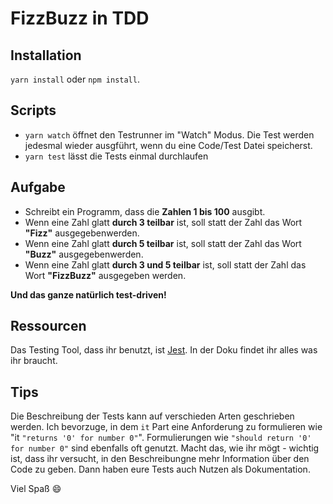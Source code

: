 # FizzBuzz in TDD

## Installation

`yarn install` oder `npm install`.

## Scripts

- `yarn watch` öffnet den Testrunner im "Watch" Modus. Die Test werden jedesmal wieder ausgführt, wenn du eine Code/Test Datei speicherst.
- `yarn test` lässt die Tests einmal durchlaufen

## Aufgabe

-  Schreibt ein Programm, dass die __Zahlen 1 bis 100__ ausgibt.
-  Wenn eine Zahl glatt __durch 3 teilbar__ ist, soll statt der Zahl das Wort __"Fizz"__ ausgegebenwerden.
-  Wenn eine Zahl glatt __durch 5 teilbar__ ist, soll statt der Zahl das Wort __"Buzz"__ ausgegebenwerden.
-  Wenn eine Zahl glatt __durch 3 und 5 teilbar__ ist, soll statt der Zahl das Wort __"FizzBuzz"__ ausgegeben werden.


__Und das ganze natürlich test-driven!__


## Ressourcen

Das Testing Tool, dass ihr benutzt, ist [Jest](https://jestjs.io/docs/en/getting-started). In der Doku findet ihr alles was ihr braucht.

## Tips

Die Beschreibung der Tests kann auf verschieden Arten geschrieben werden. Ich bevorzuge, in dem `it` Part eine Anforderung zu formulieren wie "it `"returns '0' for number 0"`". Formulierungen wie `"should return '0' for number 0"` sind ebenfalls oft genutzt. Macht das, wie ihr mögt - wichtig ist, dass ihr versucht, in den Beschreibungne mehr Information über den Code zu geben. Dann haben eure Tests auch Nutzen als Dokumentation. 

Viel Spaß 😄
